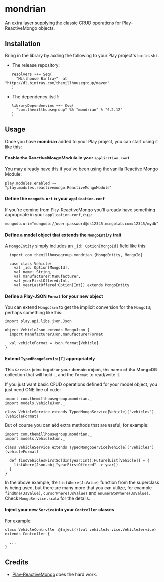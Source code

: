 mondrian
============================

An extra layer supplying the classic CRUD operations for Play-ReactiveMongo objects.


## Installation

Bring in the library by adding the following to your Play project's ```build.sbt```. 

  - The release repository: 

```
   resolvers ++= Seq(
     "Millhouse Bintray"  at "http://dl.bintray.com/themillhousegroup/maven"
   )
```
  - The dependency itself: 

```
   libraryDependencies ++= Seq(
     "com.themillhousegroup" %% "mondrian" % "0.2.12"
   )

```

## Usage

Once you have __mondrian__ added to your Play project, you can start using it like this:

#### Enable the **ReactiveMongoModule** in your `application.conf`
You may already have this if you've been using the vanilla Reactive Mongo Module:
```
play.modules.enabled += "play.modules.reactivemongo.ReactiveMongoModule" 
```

#### Define the `mongodb.uri` in your `application.conf`
If you're coming from Play-ReactiveMongo you'll already have something appropriate in your `application.conf`, e.g.:

```
mongodb.uri="mongodb://user:password@ds12345.mongolab.com:12345/mydb"
```


#### Define a model object that extends the `MongoEntity` trait

A `MongoEntity` simply includes an `_id: Option[MongoId]` field like this:

```
  import com.themillhousegroup.mondrian.{MongoEntity, MongoId}
  
  case class Vehicle(
  	val _id: Option[MongoId],
  	val name: String,
  	val manufacturer:Manufacturer,
  	val yearFirstOffered:Int,
  	val yearLastOffered:Option[Int]) extends MongoEntity
```

#### Define a Play-JSON `Format` for your new object
You can extend `MongoJson` to get the implicit conversion for the `MongoId`; perhaps something like this:

```
import play.api.libs.json.Json

object VehicleJson extends MongoJson {
  import ManufacturerJson.manufacturerFormat
  
  val vehicleFormat = Json.format[Vehicle]
}
```

#### Extend `TypedMongoService[T]` appropriately

This `Service` joins together your domain object, the name of the MongoDB collection that will hold it, and the `Format` to read/write it.

If you just want basic CRUD operations defined for your model object, you just need ONE line of code:  

```
import com.themillhousegroup.mondrian._
import models.VehicleJson._ 
 
class VehicleService extends TypedMongoService[Vehicle]("vehicles")(vehicleFormat) 
```  

But of course you can add extra methods that are useful; for example:


```
import com.themillhousegroup.mondrian._
import models.VehicleJson._ 
 
class VehicleService extends TypedMongoService[Vehicle]("vehicles")(vehicleFormat) 
  
  def findVehiclesFirstSoldIn(year:Int):Future[List[Vehicle]] = {
    listWhere(Json.obj("yearFirstOffered" -> year))
  }
}
```  

In the above example, the `listWhere(JsValue)` function from the superclass is being used, but there are many more that you can utilize, for example `findOne(JsValue)`, `cursorWhere(JsValue)` and `enumerateWhere(JsValue)`. Check `MongoService.scala` for the details.

#### Inject your new `Service` into your `Controller` classes

For example:

```
class VehicleController @Inject()(val vehicleService:VehicleService) extends Controller {

  ...
}

```


## Credits

- [Play-ReactiveMongo](https://github.com/ReactiveMongo/Play-ReactiveMongo) does the hard work.


